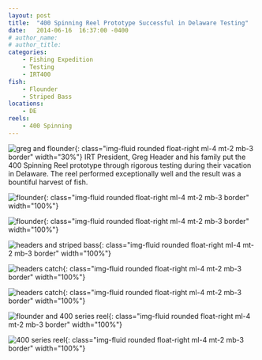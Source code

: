 ```yaml
---
layout: post
title:  "400 Spinning Reel Prototype Successful in Delaware Testing"
date:   2014-06-16  16:37:00 -0400
# author_name: 
# author_title: 
categories: 
    - Fishing Expedition
    - Testing
    - IRT400
fish: 
    - Flounder
    - Striped Bass
locations:
    - DE
reels:
    - 400 Spinning
---
```


![greg and flounder](/assets/images/blog--greg-flounder.jpg){: class="img-fluid rounded float-right ml-4 mt-2 mb-3 border" width="30%"}
IRT President, Greg Header and his family put the 400 Spinning Reel prototype through rigorous testing during their vacation in Delaware. The reel performed exceptionally well and the result was a bountiful harvest of fish.

![flounder](/assets/images/blog--flounder.jpg){: class="img-fluid rounded float-right ml-4 mt-2 mb-3 border" width="100%"}

![flounder](/assets/images/blog--flounder2.jpg){: class="img-fluid rounded float-right ml-4 mt-2 mb-3 border" width="100%"}

![headers and striped bass](/assets/images/blog--headers.jpg){: class="img-fluid rounded float-right ml-4 mt-2 mb-3 border" width="100%"}

![headers catch](/assets/images/blog--headers-catch.jpg){: class="img-fluid rounded float-right ml-4 mt-2 mb-3 border" width="100%"}

![headers catch](/assets/images/blog--headers-catch2.jpg){: class="img-fluid rounded float-right ml-4 mt-2 mb-3 border" width="100%"}

![flounder and 400 series reel](/assets/images/blog--flounder-and-reel.jpg){: class="img-fluid rounded float-right ml-4 mt-2 mb-3 border" width="100%"}

![400 series reel](/assets/images/blog--400-series.jpg){: class="img-fluid rounded float-right ml-4 mt-2 mb-3 border" width="100%"}

